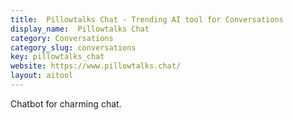 ```yaml
---
title:  Pillowtalks Chat - Trending AI tool for Conversations
display_name:  Pillowtalks Chat
category: Conversations
category_slug: conversations
key: pillowtalks_chat
website: https://www.pillowtalks.chat/
layout: aitool
---
```


Chatbot for charming chat.
